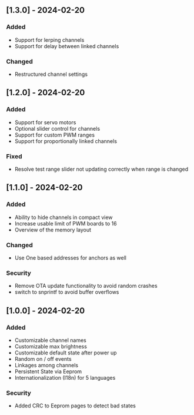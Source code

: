 ## [1.3.0] - 2024-02-20
### Added
- Support for lerping channels
- Support for delay between linked channels

### Changed
- Restructured channel settings

## [1.2.0] - 2024-02-20
### Added
- Support for servo motors
- Optional slider control for channels
- Support for custom PWM ranges
- Support for proportionally linked channels

### Fixed
- Resolve test range slider not updating correctly when range is changed

## [1.1.0] - 2024-02-20
### Added
- Ability to hide channels in compact view
- Increase usable limit of PWM boards to 16
- Overview of the memory layout

### Changed
- Use One based addresses for anchors as well

### Security
- Remove OTA update functionality to avoid random crashes
- switch to snprintf to avoid buffer overflows

## [1.0.0] - 2024-02-20
### Added
- Customizable channel names
- Customizable max brightness
- Customizable default state after power up
- Random on / off events
- Linkages among channels
- Persistent State via Eeprom
- Internationalization (I18n) for 5 languages

### Security
- Added CRC to Eeprom pages to detect bad states